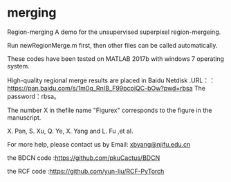 # merging
Region-merging
A demo for the unsupervised superpixel region-mergeing.

Run newRegionMerge.m first, then other files can be called automatically.

These codes have been tested on MATLAB 2017b with windows 7 operating system.

High-quality regional merge results are placed in Baidu Netdisk .URL：： https://pan.baidu.com/s/1m0q_RnIB_F99pcpiQC-bOw?pwd=rbsa The password：rbsa。
 
 The number X in thefile name "Figurex" corresponds to the figure in the manuscript.
 
 X. Pan, S. Xu, Q. Ye, X. Yang and L. Fu ,et al.

For more help, please contact us by Email: xbyang@njifu.edu.cn

the BDCN code :https://github.com/pkuCactus/BDCN

the RCF code :https://github.com/yun-liu/RCF-PyTorch

